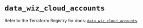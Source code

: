 # `data_wiz_cloud_accounts`

Refer to the Terraform Registry for docs: [`data_wiz_cloud_accounts`](https://registry.terraform.io/providers/axtongrams/wiz/1.2.5/docs/data-sources/cloud_accounts).
